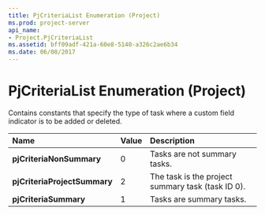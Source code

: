 ```yaml
---
title: PjCriteriaList Enumeration (Project)
ms.prod: project-server
api_name:
- Project.PjCriteriaList
ms.assetid: bff09adf-421a-60e8-5140-a326c2ae6b34
ms.date: 06/08/2017
---
```



# PjCriteriaList Enumeration (Project)

Contains constants that specify the type of task where a custom field indicator is to be added or deleted.



|**Name**|**Value**|**Description**|
|:-----|:-----|:-----|
|**pjCriteriaNonSummary**|0|Tasks are not summary tasks.|
|**pjCriteriaProjectSummary**|2|The task is the project summary task (task ID 0).|
|**pjCriteriaSummary**|1|Tasks are summary tasks.|

